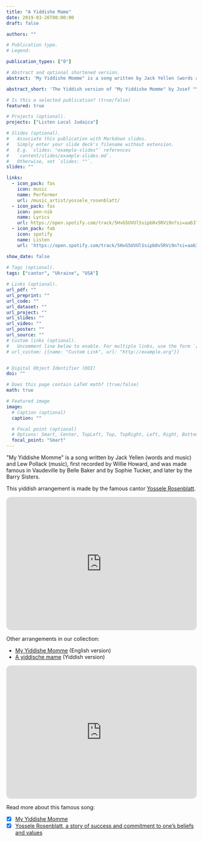 ```yaml
---
title: "A Yiddishe Mame"
date: 2019-03-26T00:00:00
draft: false

authors: ""

# Publication type.
# Legend:

publication_types: ["0"]

# Abstract and optional shortened version.
abstract: 'My Yiddishe Momme" is a song written by Jack Yellen (words and music) and Lew Pollack (music). This is the Yiddish arrangement of the famous song by Josef "Yossele" Rosenblatt, the Ukrainian-born chazzan (cantor) and composer.'

abstract_short: 'The Yiddish version of "My Yiddishe Momme" by Josef "Yossele" Rosenblatt.'

# Is this a selected publication? (true/false)
featured: true

# Projects (optional).
projects: ["Listen Local Judaica"]

# Slides (optional).
#   Associate this publication with Markdown slides.
#   Simply enter your slide deck's filename without extension.
#   E.g. `slides: "example-slides"` references 
#   `content/slides/example-slides.md`.
#   Otherwise, set `slides: ""`.
slides: ""

links:
  - icon_pack: fas
    icon: music
    name: Performer
    url: /music_artist/yossele_rosenblatt/
  - icon_pack: fas
    icon: pen-nib
    name: Lyrics
    url: https://open.spotify.com/track/5HvG5UVUlSsipb0v5RVi9n?si=aa6372d39d6b4f07&nd=1
  - icon_pack: fab
    icon: spotify
    name: Listen
    url: 'https://open.spotify.com/track/5HvG5UVUlSsipb0v5RVi9n?si=aa6372d39d6b4f07'

show_date: false
    
# Tags (optional).
tags: ["cantor", "Ukraine", "USA"]

# Links (optional).
url_pdf: ""
url_preprint: ""
url_code: ""
url_dataset: ""
url_project: ""
url_slides: ""
url_video: ""
url_poster: ""
url_source: ""
# Custom links (optional).
#   Uncomment line below to enable. For multiple links, use the form `[{...}, {...}, {...}]`.
# url_custom: [{name: "Custom Link", url: "http://example.org"}]


# Digital Object Identifier (DOI)
doi: ""

# Does this page contain LaTeX math? (true/false)
math: true

# Featured image
image:
  # Caption (optional)
  caption: ""

  # Focal point (optional)
  # Options: Smart, Center, TopLeft, Top, TopRight, Left, Right, BottomLeft, Bottom, BottomRight
  focal_point: "Smart"
---
```


"My Yiddishe Momme" is a song written by Jack Yellen (words and music) and Lew Pollack (music), first recorded by Willie Howard, and was made famous in Vaudeville by Belle Baker and by Sophie Tucker, and later by the Barry Sisters.

This yiddish arrangement is made by the famous cantor [Yossele Rosenblatt](/music_artist/yossele_rosenblatt/).

<iframe style="border-radius:12px" src="https://open.spotify.com/embed/track/5HvG5UVUlSsipb0v5RVi9n?utm_source=generator&theme=0" width="100%" height="352" frameBorder="0" allowfullscreen="" allow="autoplay; clipboard-write; encrypted-media; fullscreen; picture-in-picture" loading="lazy"></iframe>

Other arrangements in our collection:
- [My Yiddishe Momme](/my_yiddish_momme/) (English version)
- [A yiddische mame](/music_work/a_yiddishe_mame/) (Yiddish version)

<iframe style="border-radius:12px" src="https://open.spotify.com/embed/track/2NU0fqVLJtjLpbtzYGFiBx?utm_source=generator&theme=0" width="100%" height="352" frameBorder="0" allowfullscreen="" allow="autoplay; clipboard-write; encrypted-media; fullscreen; picture-in-picture" loading="lazy"></iframe>

Read more about this famous song:
- [x] [My Yiddishe Momme](https://en.wikipedia.org/wiki/My_Yiddishe_Momme)
- [x] [Yossele Rosenblatt, a story of success and commitment to one’s beliefs and values](http://www.mapamundimusica.com/en/musicbeforeshabbat/from-the-shtetl-to-the-films-mbs-with-yossele-rosenblatt-the-jazz-singer-and-a-yiddishe-momme/)
